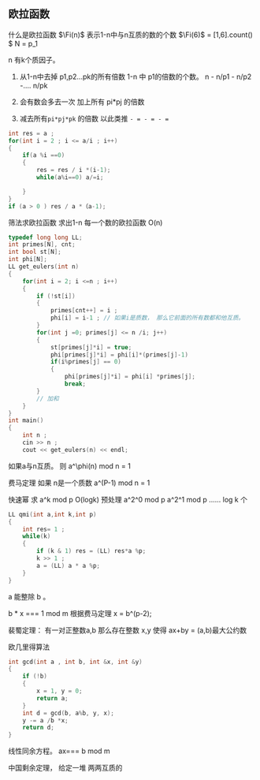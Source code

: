 ## 欧拉函数
什么是欧拉函数
$\Fi(n)$ 表示1-n中与n互质的数的个数
$\Fi(6)$ = [1,6].count() 
$ N = p_1

n 有k个质因子。 
1. 从1-n中去掉 p1,p2...pk的所有倍数
  1-n 中 p1的倍数的个数。
  n - n/p1 - n/p2 -.... n/pk
2. 会有数会多去一次
  加上所有 pi*pj 的倍数

3. 减去所有`pi*pj*pk` 的倍数
以此类推
`- = - = - =` 
```c++
int res = a ;
for(int i = 2 ; i <= a/i ; i++)
{
    if(a %i ==0)
    {
        res = res / i *(i-1);
        while(a%i==0) a/=i;

    }
}
if (a > 0 ) res / a *（a-1);
```
筛法求欧拉函数
求出1-n 每一个数的欧拉函数 
O(n)
```c++
typedef long long LL;
int primes[N], cnt;
int bool st[N];
int phi[N];
LL get_eulers(int n)
{
    for(int i = 2; i <=n ; i++)
    {
        if (!st[i])
        {
            primes[cnt++] = i ;
            phi[i] = i-1 ; // 如果i是质数， 那么它前面的所有数都和他互质。
        }
        for(int j =0; primes[j] <= n /i; j++)
        {
            st[primes[j]*i] = true;
            phi[primes[j]*i] = phi[i]*(primes[j]-1)
            if(i%primes[j] == 0) 
            {
                phi[primes[j]*i] = phi[i] *primes[j];
                break;
        }
        // 加和
    }
}
int main()
{
    int n ; 
    cin >> n ;
    cout << get_eulers(n) << endl;

``` 
如果a与n互质。 则 a^\phi(n) mod n = 1 

费马定理 如果 n是一个质数 a^\(P-1) mod n = 1

快速幂
求 a^k mod p  O(logk)
预处理 a^2^0 mod p  a^2^1 mod p ......
log k 个
```c++
LL qmi(int a,int k,int p)
{
    int res= 1 ;
    while(k)
    {
        if (k & 1) res = (LL) res*a %p;
        k >> 1 ;
        a = (LL) a * a %p;
    }
}
```
a 能整除 b 。 

b * x === 1 mod m
根据费马定理
x = b^(p-2);

裴蜀定理： 
  有一对正整数a,b 那么存在整数 x,y 使得 ax+by = (a,b)最大公约数

欧几里得算法
```c++
int gcd(int a , int b, int &x, int &y)
{
    if (!b) 
    {
        x = 1, y = 0;    
        return a;
    }
    int d = gcd(b, a%b, y, x);
    y -= a /b *x;
    return d;
}
``` 
线性同余方程。 ax=== b mod m 

中国剩余定理， 给定一堆 两两互质的